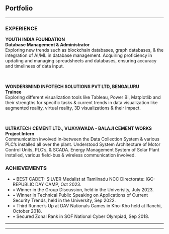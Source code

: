 ## Portfolio

---

### EXPERIENCE

**YOUTH INDIA FOUNDATION**
<br>
**Database Management & Administrator**
<br>
Exploring new trends such as blockchain databases, graph databases, & the integration of AI/ML in
database management. Acquiring proficiency in updating and managing spreadsheets and databases, ensuring accuracy and timeliness of data input.

<br><br>
**WONDERSMIND INFOTECH SOLUTIONS PVT LTD, BENGALURU**
<br>
**Trainee**
<br>
Exploring different visualization tools like Tableau, Power BI, Matplotlib and their strengths for specific tasks & current trends in data visualization like augmented reality, virtual reality, 3D visualizations & their impact.

<br><br>
**ULTRATECH CEMENT LTD., VIJAYAWADA - BALAJI CEMENT WORKS**
<br>
**Project Intern**
<br>
Communication involved in-between the Data Collection System & various PLC’s installed all over the plant. Understood System Architecture of Motor Control Units, PLC’s, & SCADA.
Energy Management System of Solar Plant installed, various field-bus & wireless communication involved.


### ACHIEVEMENTS

- • BEST CADET- SILVER Medalist at Tamilnadu NCC Directorate: IGC-REPUBLIC DAY CAMP, Oct 2023.
- • Winner in the Group Discussion, held in the Univerisity, July 2023.
- • Winner in Technical Public Speaking on Applications of Current Security Trends, held in the University, Sep 2022.
- • Third Runner’s Up at DAV Nationals Games in Kho-Kho held at Ranchi, October 2018.
- • Secured Zonal Rank in SOF National Cyber Olympiad, Sep 2018.
 

---




---
